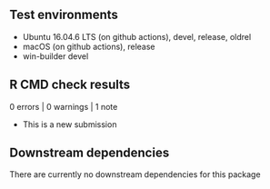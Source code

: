 ##  Test environments
- Ubuntu 16.04.6 LTS (on github actions), devel, release, oldrel
- macOS (on github actions), release
- win-builder devel

## R CMD check results

0 errors | 0 warnings | 1 note

* This is a new submission

## Downstream dependencies

There are currently no downstream dependencies for this package
